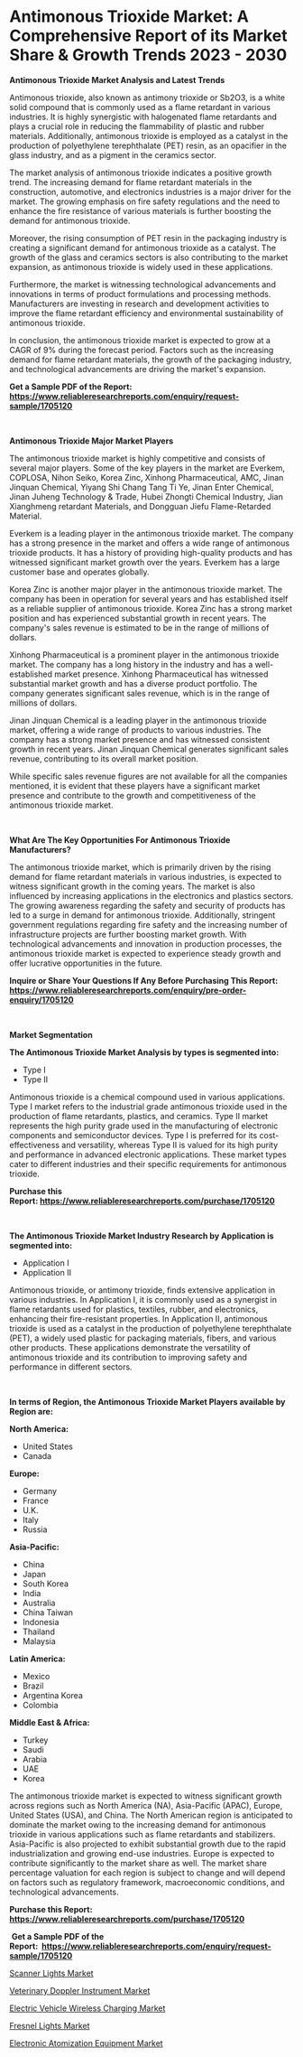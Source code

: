<p><h1>Antimonous Trioxide Market: A Comprehensive Report of its Market Share & Growth Trends 2023 - 2030</h1></p><p><strong>Antimonous Trioxide Market Analysis and Latest Trends</strong></p>
<p><p>Antimonous trioxide, also known as antimony trioxide or Sb2O3, is a white solid compound that is commonly used as a flame retardant in various industries. It is highly synergistic with halogenated flame retardants and plays a crucial role in reducing the flammability of plastic and rubber materials. Additionally, antimonous trioxide is employed as a catalyst in the production of polyethylene terephthalate (PET) resin, as an opacifier in the glass industry, and as a pigment in the ceramics sector.</p><p>The market analysis of antimonous trioxide indicates a positive growth trend. The increasing demand for flame retardant materials in the construction, automotive, and electronics industries is a major driver for the market. The growing emphasis on fire safety regulations and the need to enhance the fire resistance of various materials is further boosting the demand for antimonous trioxide.</p><p>Moreover, the rising consumption of PET resin in the packaging industry is creating a significant demand for antimonous trioxide as a catalyst. The growth of the glass and ceramics sectors is also contributing to the market expansion, as antimonous trioxide is widely used in these applications.</p><p>Furthermore, the market is witnessing technological advancements and innovations in terms of product formulations and processing methods. Manufacturers are investing in research and development activities to improve the flame retardant efficiency and environmental sustainability of antimonous trioxide.</p><p>In conclusion, the antimonous trioxide market is expected to grow at a CAGR of 9% during the forecast period. Factors such as the increasing demand for flame retardant materials, the growth of the packaging industry, and technological advancements are driving the market's expansion.</p></p>
<p><strong>Get a Sample PDF of the Report:&nbsp; <a href="https://www.reliableresearchreports.com/enquiry/request-sample/1705120">https://www.reliableresearchreports.com/enquiry/request-sample/1705120</a></strong></p>
<p>&nbsp;</p>
<p><strong>Antimonous Trioxide Major Market Players</strong></p>
<p><p>The antimonous trioxide market is highly competitive and consists of several major players. Some of the key players in the market are Everkem, COPLOSA, Nihon Seiko, Korea Zinc, Xinhong Pharmaceutical, AMC, Jinan Jinquan Chemical, Yiyang Shi Chang Tang Ti Ye, Jinan Enter Chemical, Jinan Juheng Technology & Trade, Hubei Zhongti Chemical Industry, Jian Xianghmeng retardant Materials, and Dongguan Jiefu Flame-Retarded Material.</p><p>Everkem is a leading player in the antimonous trioxide market. The company has a strong presence in the market and offers a wide range of antimonous trioxide products. It has a history of providing high-quality products and has witnessed significant market growth over the years. Everkem has a large customer base and operates globally.</p><p>Korea Zinc is another major player in the antimonous trioxide market. The company has been in operation for several years and has established itself as a reliable supplier of antimonous trioxide. Korea Zinc has a strong market position and has experienced substantial growth in recent years. The company's sales revenue is estimated to be in the range of millions of dollars.</p><p>Xinhong Pharmaceutical is a prominent player in the antimonous trioxide market. The company has a long history in the industry and has a well-established market presence. Xinhong Pharmaceutical has witnessed substantial market growth and has a diverse product portfolio. The company generates significant sales revenue, which is in the range of millions of dollars.</p><p>Jinan Jinquan Chemical is a leading player in the antimonous trioxide market, offering a wide range of products to various industries. The company has a strong market presence and has witnessed consistent growth in recent years. Jinan Jinquan Chemical generates significant sales revenue, contributing to its overall market position.</p><p>While specific sales revenue figures are not available for all the companies mentioned, it is evident that these players have a significant market presence and contribute to the growth and competitiveness of the antimonous trioxide market.</p></p>
<p>&nbsp;</p>
<p><strong>What Are The Key Opportunities For Antimonous Trioxide Manufacturers?</strong></p>
<p><p>The antimonous trioxide market, which is primarily driven by the rising demand for flame retardant materials in various industries, is expected to witness significant growth in the coming years. The market is also influenced by increasing applications in the electronics and plastics sectors. The growing awareness regarding the safety and security of products has led to a surge in demand for antimonous trioxide. Additionally, stringent government regulations regarding fire safety and the increasing number of infrastructure projects are further boosting market growth. With technological advancements and innovation in production processes, the antimonous trioxide market is expected to experience steady growth and offer lucrative opportunities in the future.</p></p>
<p><strong>Inquire or Share Your Questions If Any Before Purchasing This Report: <a href="https://www.reliableresearchreports.com/enquiry/pre-order-enquiry/1705120">https://www.reliableresearchreports.com/enquiry/pre-order-enquiry/1705120</a></strong></p>
<p>&nbsp;</p>
<p><strong>Market Segmentation</strong></p>
<p><strong>The Antimonous Trioxide Market Analysis by types is segmented into:</strong></p>
<p><ul><li>Type I</li><li>Type II</li></ul></p>
<p><p>Antimonous trioxide is a chemical compound used in various applications. Type I market refers to the industrial grade antimonous trioxide used in the production of flame retardants, plastics, and ceramics. Type II market represents the high purity grade used in the manufacturing of electronic components and semiconductor devices. Type I is preferred for its cost-effectiveness and versatility, whereas Type II is valued for its high purity and performance in advanced electronic applications. These market types cater to different industries and their specific requirements for antimonous trioxide.</p></p>
<p><strong>Purchase this Report:&nbsp;<a href="https://www.reliableresearchreports.com/purchase/1705120">https://www.reliableresearchreports.com/purchase/1705120</a></strong></p>
<p>&nbsp;</p>
<p><strong>The Antimonous Trioxide Market Industry Research by Application is segmented into:</strong></p>
<p><ul><li>Application I</li><li>Application II</li></ul></p>
<p><p>Antimonous trioxide, or antimony trioxide, finds extensive application in various industries. In Application I, it is commonly used as a synergist in flame retardants used for plastics, textiles, rubber, and electronics, enhancing their fire-resistant properties. In Application II, antimonous trioxide is used as a catalyst in the production of polyethylene terephthalate (PET), a widely used plastic for packaging materials, fibers, and various other products. These applications demonstrate the versatility of antimonous trioxide and its contribution to improving safety and performance in different sectors.</p></p>
<p>&nbsp;</p>
<p><strong>In terms of Region, the Antimonous Trioxide Market Players available by Region are:</strong></p>
<p>
    <p> <strong> North America: </strong>
        <ul>
            <li>United States</li>
            <li>Canada</li>
        </ul>
        </p> 
    <p> <strong> Europe: </strong>
        <ul>
            <li>Germany</li>
            <li>France</li>
            <li>U.K.</li>
            <li>Italy</li>
            <li>Russia</li>
        </ul>
        </p> 
    <p> <strong> Asia-Pacific: </strong>
        <ul>
            <li>China</li>
            <li>Japan</li>
            <li>South Korea</li>
            <li>India</li>
            <li>Australia</li>
            <li>China Taiwan</li>
            <li>Indonesia</li>
            <li>Thailand</li>
            <li>Malaysia</li>
        </ul>
        </p> 
    <p> <strong> Latin America: </strong>
        <ul>
            <li>Mexico</li>
            <li>Brazil</li>
            <li>Argentina Korea</li>
            <li>Colombia</li>
        </ul>
        </p> 
    <p> <strong> Middle East & Africa: </strong>
        <ul>
            <li>Turkey</li>
            <li>Saudi</li>
            <li>Arabia</li>
            <li>UAE</li>
            <li>Korea</li>
        </ul>
    </p>
    </p>
<p><p>The antimonous trioxide market is expected to witness significant growth across regions such as North America (NA), Asia-Pacific (APAC), Europe, United States (USA), and China. The North American region is anticipated to dominate the market owing to the increasing demand for antimonous trioxide in various applications such as flame retardants and stabilizers. Asia-Pacific is also projected to exhibit substantial growth due to the rapid industrialization and growing end-use industries. Europe is expected to contribute significantly to the market share as well. The market share percentage valuation for each region is subject to change and will depend on factors such as regulatory framework, macroeconomic conditions, and technological advancements.</p></p>
<p><strong>Purchase this Report: <a href="https://www.reliableresearchreports.com/purchase/1705120">https://www.reliableresearchreports.com/purchase/1705120</a></strong></p>
<p>&nbsp;<strong>Get a Sample PDF of the Report:&nbsp;&nbsp;<a href="https://www.reliableresearchreports.com/enquiry/request-sample/1705120">https://www.reliableresearchreports.com/enquiry/request-sample/1705120</a></strong></p>
<p><strong></strong></p>
<p><p><a href="https://github.com/Krish2023na/Market-Research-Report-List-1/blob/main/scanner-lights-market.md">Scanner Lights Market</a></p><p><a href="https://medium.com/@lilliandach2023/veterinary-doppler-instrument-market-insight-market-trends-growth-forecasted-from-2023-to-2030-e6164a613301">Veterinary Doppler Instrument Market</a></p><p><a href="https://medium.com/@magaliortiz1955/electric-vehicle-wireless-charging-market-insights-into-market-cagr-market-trends-and-growth-0fe29e6b267c">Electric Vehicle Wireless Charging Market</a></p><p><a href="https://github.com/zebdakicsin/Market-Research-Report-List-1/blob/main/fresnel-lights-market.md">Fresnel Lights Market</a></p><p><a href="https://www.linkedin.com/pulse/electronic-atomization-equipment-market-share-amp-new-trends-v37tf/">Electronic Atomization Equipment Market</a></p></p>